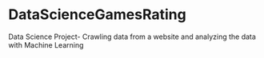 # DataScienceGamesRating
Data Science Project- Crawling data from a website and analyzing the data with Machine Learning 
